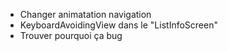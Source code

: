 - Changer animatation navigation
- KeyboardAvoidingView dans le "ListInfoScreen"
- Trouver pourquoi ça bug
